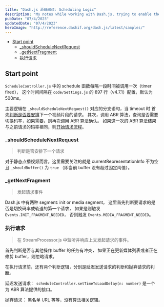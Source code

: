 ```yaml
---
title: "Dash.js 源码阅读: Scheduling Logic"
description: "My notes while working with Dash.js, trying to enable the ability of getNextFragment in ABR algorithm."
pubDate: "07/4/2023"
updatedDate: "07/4/2023"
heroImage: "http://reference.dashif.org/dash.js/latest/samples/"
---
```


<!--toc:start-->
- [Start point](#start-point)
  - [_shouldScheduleNextRequest](#shouldschedulenextrequest)
  - [_getNextFragment](#getnextfragment)
  - [执行请求](#执行请求)
<!--toc:end-->

## Start point

`ScheduleController.js` 中的 schedule 函数每隔一段时间被调用一次（timer fired），
这个时间间隔在 `code/Settings.js` 的 897 行（v4.7.1）配置，默认为 500ms。

主要逻辑在 `_shouldScheduleNextRequest()` 对应的分支语句，当 timeout 时
首先[判断是否要安排](#_shouldScheduleNextRequest)下一个视频片段的请求。
其次，调用 ABR 算法，查询是否需要切换码率，如果需要，则再次调用 ABR 算法确认。
如果这一次的 ABR 算法结果与之前请求的码率相同，则[开始请求流程](#_getNextFragment)。

### _shouldScheduleNextRequest

> 判断是否安排下一个请求

对于静态点播视频而言，这里需要关注的就是 currentRepresentationInfo 不为空且
`_shouldBuffer()` 为 `true` （即当前 buffer 没有超过固定阈值）。

### _getNextFragment

> 发起请求事件

Dash.js 中有两种 segment: init or media segment，
这里首先判断要请求的是否是切换码率或轨道的第一个请求，
如果是则触发 `Events.INIT_FRAGMENT_NEEDED`，
否则触发 `Events.MEDIA_FRAGMENT_NEEDED`。

### 执行请求

> 在 StreamProcessor.js 中监听并响应上文发起请求的事件。

首先判断是否与其他操作 buffer 的任务有冲突，
如果正在更新媒体列表或者正在修剪 buffer，则忽略请求。

在执行请求前，还有两个判断逻辑，分别是延迟发送请求的判断和抛弃请求的判断。

延迟发送请求： `scheduleController.setTimeToLoadDelay(n: number)`
是一个为 ABR 算法提供的接口。

抛弃请求： 黑名单 URL 等等，没有算法相关逻辑。

